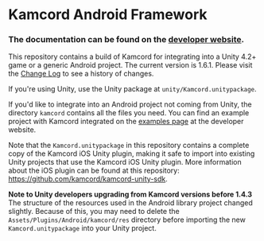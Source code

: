 Kamcord Android Framework
=========================

<h3>The documentation can be found on the <a href="https://docs.kamcord.com/documents/platform/android/android-quick-start-guide/">developer website</a>.</h3>

This repository contains a build of Kamcord for integrating into a Unity 4.2+ game or a generic Android project. The current version is 1.6.1. Please visit the <a href="https://github.com/kamcord/kamcord-android-sdk/wiki/Change-log">Change Log</a> to see a history of changes.

If you're using Unity, use the Unity package at `unity/Kamcord.unitypackage`.

If you'd like to integrate into an Android project not coming from Unity, the directory `kamcord` contains all the files you need.  You can find an example project with Kamcord integrated on the <a href="https://docs.kamcord.com/documents/platform/android/example-integration-android/">examples page</a> at the developer website.

Note that the `Kamcord.unitypackage` in this repository contains a complete copy of the Kamcord iOS Unity plugin, making it safe to import into existing Unity projects that use the Kamcord iOS Unity plugin. More information about the iOS plugin can be found at this repository: <a href="https://github.com/kamcord/kamcord-unity-sdk">https://github.com/kamcord/kamcord-unity-sdk</a>.

<b>Note to Unity developers upgrading from Kamcord versions before 1.4.3</b><br/>
The structure of the resources used in the Android library project changed slightly. Because of this, you may need to delete the `Assets/Plugins/Android/kamcord/res` directory before importing the new `Kamcord.unitypackage` into your Unity project.
